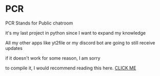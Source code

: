 # PCR
PCR Stands for Public chatroom

it's my last project in python since I want to expand my knowledge

All my other apps like yt2file or my discord bot are going to still receive updates

if it doesn't work for some reason, I am sorry

to compile it, I would recommend reading this here. [CLICK ME](https://github.com/TomSchimansky/CustomTkinter/wiki/Packaging)
